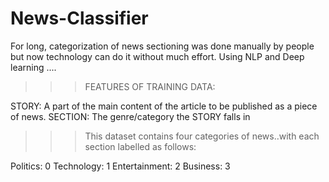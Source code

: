 # News-Classifier

For long, categorization of news sectioning was done manually by people but now technology can do it without much effort. 
Using NLP and Deep learning .... 

>>>FEATURES OF TRAINING DATA:

STORY:  A part of the main content of the article to be published as a piece of news.
SECTION: The genre/category the STORY falls in

>>>This dataset contains four categories of news..with each section labelled as follows:

Politics: 0
Technology: 1
Entertainment: 2
Business: 3
